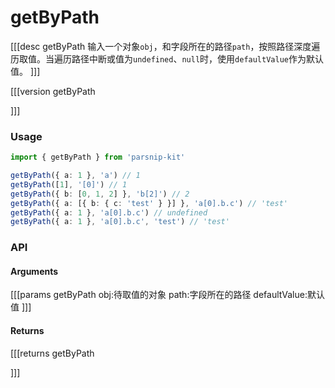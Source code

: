 # getByPath
[[[desc getByPath
输入一个对象`obj`，和字段所在的路径`path`，按照路径深度遍历取值。当遍历路径中断或值为`undefined`、`null`时，使用`defaultValue`作为默认值。
]]]

[[[version getByPath
  
]]]
### Usage

```ts
import { getByPath } from 'parsnip-kit'

getByPath({ a: 1 }, 'a') // 1
getByPath([1], '[0]') // 1
getByPath({ b: [0, 1, 2] }, 'b[2]') // 2
getByPath({ a: [{ b: { c: 'test' } }] }, 'a[0].b.c') // 'test'
getByPath({ a: 1 }, 'a[0].b.c') // undefined
getByPath({ a: 1 }, 'a[0].b.c', 'test') // 'test'
```


### API

#### Arguments
[[[params getByPath
obj:待取值的对象
path:字段所在的路径
defaultValue:默认值
]]]
#### Returns
[[[returns getByPath

]]]